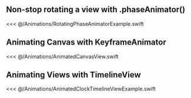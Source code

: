 ## Non-stop rotating a view with .phaseAnimator()

<<< @/Animations/RotatingPhaseAnimatorExample.swift

## Animating Canvas with KeyframeAnimator

<<< @/Animations/AnimatedCanvasView.swift

## Animating Views with TimelineView

<<< @/Animations/AnimatedClockTimelineViewExample.swift